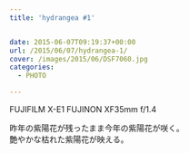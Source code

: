 ```yaml
---
title: 'hydrangea #1'


date: 2015-06-07T09:19:37+00:00
url: /2015/06/07/hydrangea-1/
cover: /images/2015/06/DSF7060.jpg
categories:
  - PHOTO

---
```

FUJIFILM X-E1 FUJINON XF35mm f/1.4

昨年の紫陽花が残ったまま今年の紫陽花が咲く。  
艶やかな枯れた紫陽花が映える。
